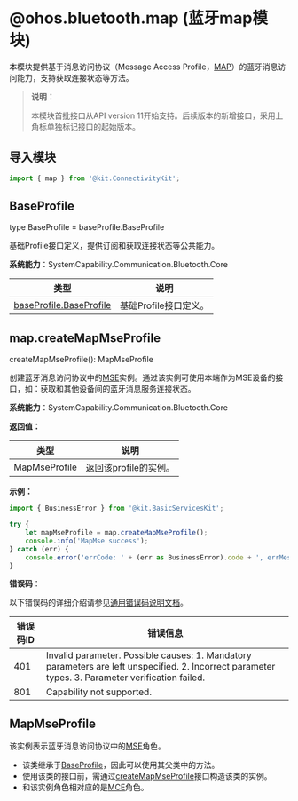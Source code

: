 # @ohos.bluetooth.map (蓝牙map模块)

<!--Kit: Connectivity Kit-->
<!--Subsystem: Communication-->
<!--Owner: @enjoy_sunshine-->
<!--Designer: @chengguohong; @tangjia15-->
<!--Tester: @wangfeng517-->
<!--Adviser: @zhang_yixin13-->

本模块提供基于消息访问协议（Message Access Profile，[MAP](../../connectivity/terminology.md#map)）的蓝牙消息访问能力，支持获取连接状态等方法。

> **说明：**
>
> 本模块首批接口从API version 11开始支持。后续版本的新增接口，采用上角标单独标记接口的起始版本。

## 导入模块

```js
import { map } from '@kit.ConnectivityKit';
```

## BaseProfile

type BaseProfile = baseProfile.BaseProfile

基础Profile接口定义，提供订阅和获取连接状态等公共能力。

**系统能力**：SystemCapability.Communication.Bluetooth.Core

| 类型                            | 说明         |
| ----------------------------- | ---------- |
| [baseProfile.BaseProfile](js-apis-bluetooth-baseProfile.md#baseprofile) | 基础Profile接口定义。 |

## map.createMapMseProfile

createMapMseProfile(): MapMseProfile

创建蓝牙消息访问协议中的[MSE](../../connectivity/terminology.md#mse)实例。通过该实例可使用本端作为MSE设备的接口，如：获取和其他设备间的蓝牙消息服务连接状态。

**系统能力**：SystemCapability.Communication.Bluetooth.Core

**返回值：**

| 类型                            | 说明         |
| ----------------------------- | ---------- |
| MapMseProfile | 返回该profile的实例。 |

**示例：**

```js
import { BusinessError } from '@kit.BasicServicesKit';

try {
    let mapMseProfile = map.createMapMseProfile();
    console.info('MapMse success');
} catch (err) {
    console.error('errCode: ' + (err as BusinessError).code + ', errMessage: ' + (err as BusinessError).message);
}
```

**错误码**：

以下错误码的详细介绍请参见[通用错误码说明文档](../errorcode-universal.md)。

| 错误码ID | 错误信息 |
| -------- | ---------------------------- |
|401 | Invalid parameter. Possible causes: 1. Mandatory parameters are left unspecified. 2. Incorrect parameter types. 3. Parameter verification failed.                 |
|801 | Capability not supported.          |

## MapMseProfile

该实例表示蓝牙消息访问协议中的[MSE](../../connectivity/terminology.md#mse)角色。
- 该类继承于[BaseProfile](#baseprofile)，因此可以使用其父类中的方法。
- 使用该类的接口前，需通过[createMapMseProfile](#mapcreatemapmseprofile)接口构造该类的实例。
- 和该实例角色相对应的是[MCE](../../connectivity/terminology.md#mce)角色。

